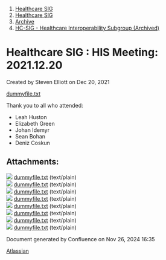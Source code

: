 1. [Healthcare SIG](index.html)
2. [Healthcare SIG](Healthcare-SIG_20545573.html)
3. [Archive](Archive_20562091.html)
4. [HC-SIG - Healthcare Interoperability Subgroup (Archived)](20545710.html)

# Healthcare SIG : HIS Meeting: 2021.12.20

Created by Steven Elliott on Dec 20, 2021

[dummyfile.txt](#)

Thank you to all who attended:

- Leah Huston
- Elizabeth Green
- Johan Idemyr
- Sean Bohan
- Deniz Coskun

## Attachments:

![](images/icons/bullet_blue.gif) [dummyfile.txt](attachments/20555772/20563858.txt) (text/plain)  
![](images/icons/bullet_blue.gif) [dummyfile.txt](attachments/20555772/20563851.txt) (text/plain)  
![](images/icons/bullet_blue.gif) [dummyfile.txt](attachments/20555772/20563852.txt) (text/plain)  
![](images/icons/bullet_blue.gif) [dummyfile.txt](attachments/20555772/20563853.txt) (text/plain)  
![](images/icons/bullet_blue.gif) [dummyfile.txt](attachments/20555772/20563854.txt) (text/plain)  
![](images/icons/bullet_blue.gif) [dummyfile.txt](attachments/20555772/20563855.txt) (text/plain)  
![](images/icons/bullet_blue.gif) [dummyfile.txt](attachments/20555772/20563856.txt) (text/plain)  
![](images/icons/bullet_blue.gif) [dummyfile.txt](attachments/20555772/20563857.txt) (text/plain)

Document generated by Confluence on Nov 26, 2024 16:35

[Atlassian](http://www.atlassian.com/)
